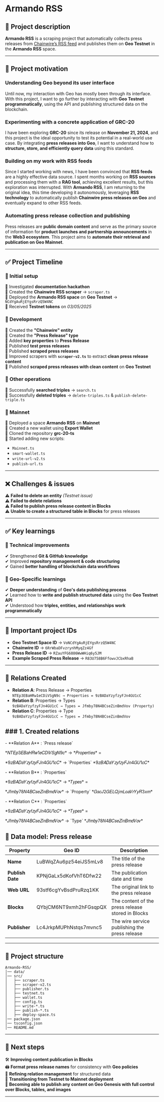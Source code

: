 # Armando RSS

## 📌 Project description

**Armando RSS** is a scraping project that automatically collects press releases from [Chainwire’s RSS feed](https://chainwire.org/feed/) and publishes them on **Geo Testnet** in the **Armando RSS** space.

---

## 🎯 Project motivation

### Understanding Geo beyond its user interface

Until now, my interaction with Geo has mostly been through its interface. With this project, I want to go further by interacting with **Geo Testnet programmatically**, using the API and publishing structured data on the blockchain.

### Experimenting with a concrete application of GRC-20

I have been exploring **GRC-20** since its release on **November 21, 2024**, and this project is the ideal opportunity to test its potential in a real-world use case. By integrating **press releases into Geo**, I want to understand how to **structure, store, and efficiently query data** using this standard.

### Building on my work with RSS feeds

Since I started working with news, I have been convinced that **RSS feeds** are a highly effective data source. I spent months working on **RSS sources** and processing them with a **RAG tool**, achieving excellent results, but this exploration was interrupted. With **Armando RSS**, I am returning to the original idea, this time developing it autonomously, leveraging **RSS technology** to automatically publish **Chainwire press releases on Geo** and eventually expand to other RSS feeds.

### Automating press release collection and publishing

Press releases are **public domain content** and serve as the primary source of information for **product launches and partnership announcements** in the **Web3 ecosystem**. This project aims to **automate their retrieval and publication on Geo Mainnet**.

---

## ✅ Project Timeline

### 📌 Initial setup&#x20;

🔹 Investigated **documentation hackathon**\
🔹 Created the **Chainwire RSS scraper** → `scraper.ts`\
🔹 Deployed the **Armando RSS space** on **Geo Testnet** → `NCdYgAuRjEYgsRrzQ5W4NC`\
🔹 Received **Testnet tokens** on *03/05/2025*

### 📌 Development

🔹 Created the **"Chainwire" entity**\
🔹 Created the **"Press Release" type**\
🔹 Added **key properties** to **Press Release**\
🔹 Published **test press releases**\
🔹 Published **scraped press releases**\
🔹 Improved scrapers with **`scraper-v2.ts`** to extract **clean press release content**\
🔹 Published **scraped press releases with clean content** on **Geo Testnet**

### 📌 Other operations

🔹 Successfully **searched triples** → `search.ts`\
🔹 Successfully **deleted triples** → `delete-triples.ts` & `publish-delete-triple.ts`

### 📌 Mainnet

🔹 Deployed a space **Armando RSS** on **Mainnet**\
🔹 Created a new wallet using **Export Wallet**\
🔹 Cloned the repository **grc-20-ts**\
🔹 Started adding new scripts:

- `Mainnet.ts`
- `smart-wallet.ts`
- `write-url-v2.ts`
- `publish-url.ts`

---

## ❌ Challenges & issues

⚠ **Failed to delete an entity** *(Testnet issue)*\
⚠ **Failed to delete relations**\
⚠ **Failed to publish press release content in Blocks**\
⚠ **Unable to create a structured table in Blocks** for press releases

---

## ✅ Key learnings

### 📌 Technical improvements

✔ Strengthened **Git & GitHub knowledge**\
✔ Improved **repository management & code structuring**\
✔ Gained **better handling of blockchain data workflows**

### 📌 Geo-Specific learnings

✔ **Deeper understanding** of **Geo's data publishing process**\
✔ Learned how to **write and publish structured data** using the **Geo Testnet API**\
✔ Understood how **triples, entities, and relationships work programmatically**

---

## 📌 Important project IDs

- **Geo Testnet Space ID** → `VoNCdYgAuRjEYgsRrzQ5W4NC`
- **Chainwire ID** → `6RrWbaDFvzrynhMyqZz4Gf`
- **Press Release ID** → `RZauYFG6886WwWHiq6y5JM`
- **Example Scraped Press Release** → `R83U758B6FfowvJCbxRhaB`

---

## 📄 Relations Created

- **Relation A**: Press Release → Properties\
  `NTEp3EBaHRw1eCDiVSgN9c → Properties = 9zBADaYzyfzyFJn4GU1cC`
- **Relation B**: Properties → Types\
  `9zBADaYzyfzyFJn4GU1cC → Types = Jfmby78N4BCseZinBmdVov (Property)`
- **Relation C**: Properties → Type\
  `9zBADaYzyfzyFJn4GU1cC → Types = Jfmby78N4BCseZinBmdVov`

## ### 1. Created relations

\- \*\*Relation A\*\* : \`Press release\` &#x20;

&#x20; \*𝑁𝑇𝐸𝑝3𝐸𝐵𝑎𝐻𝑅𝑤1𝑒𝐶𝐷𝑖𝑉𝑆𝑔𝑁9𝑐\* → \*𝑃𝑟𝑜𝑝𝑒𝑟𝑡𝑖𝑒𝑠\* = &#x20;

&#x20; \*9𝑧𝐵𝐴𝐷𝑎𝑌𝑧𝑦𝑓𝑧𝑦𝐹𝐽𝑛4𝐺𝑈1𝑐𝐶\* → \`Properties\` \*9𝑧𝐵𝐴𝐷𝑎𝑌𝑧𝑦𝑓𝑧𝑦𝐹𝐽𝑛4𝐺𝑈1𝑐𝐶\* &#x20;

\- \*\*Relation B\*\* : \`Properties\` &#x20;

&#x20; \*9𝑧𝐵𝐴𝐷𝑎𝑌𝑧𝑦𝑓𝑧𝑦𝐹𝐽𝑛4𝐺𝑈1𝑐𝐶\* → \*𝑇𝑦𝑝𝑒𝑠\* = &#x20;

&#x20; \*𝐽𝑓𝑚𝑏𝑦78𝑁4𝐵𝐶𝑠𝑒𝑍𝑖𝑛𝐵𝑚𝑑𝑉𝑜𝑣\* → \`Property\` \*𝐺𝑠𝑐𝐽2𝐺𝐸𝐿𝑄𝑗𝑚𝐿𝑜𝑎𝑉𝑟𝑌𝑦𝑅3𝑥𝑚\* &#x20;

\- \*\*Relation C\*\* : \`Properties\` &#x20;

&#x20; \*9𝑧𝐵𝐴𝐷𝑎𝑌𝑧𝑦𝑓𝑧𝑦𝐹𝐽𝑛4𝐺𝑈1𝑐𝐶\* → \*𝑇𝑦𝑝𝑒𝑠\* = &#x20;

&#x20; \*𝐽𝑓𝑚𝑏𝑦78𝑁4𝐵𝐶𝑠𝑒𝑍𝑖𝑛𝐵𝑚𝑑𝑉𝑜𝑣\* → \`Type\` \*𝐽𝑓𝑚𝑏𝑦78𝑁4𝐵𝐶𝑠𝑒𝑍𝑖𝑛𝐵𝑚𝑑𝑉𝑜𝑣\*

## 📄 Data model: Press release

| Property         | Geo ID                 | Description                                       |
| ---------------- | ---------------------- | ------------------------------------------------- |
| **Name**         | LuBWqZAu6pz54eiJS5mLv8 | The title of the press release                    |
| **Publish Date** | KPNjGaLx5dKofVhT6Dfw22 | The publication date and time                     |
| **Web URL**      | 93stf6cgYvBsdPruRzq1KK | The original link to the press release            |
| **Blocks**       | QYbjCM6NT9xmh2hFGsqpQX | The content of the press release stored in Blocks |
| **Publisher**    | Lc4JrkpMUPhNstqs7mvnc5 | The wire service publishing the press release     |

---

## 📂 Project structure

```
Armando-RSS/
│── data/
│── src/
│   ├── scraper.ts
│   ├── scraper-v2.ts
│   ├── publisher.ts
│   ├── testnet.ts
│   ├── wallet.ts
│   ├── config.ts
│   ├── write-*.ts
│   ├── publish-*.ts
│   ├── deploy-space.ts
│── package.json
│── tsconfig.json
│── README.md
```

---

## 📌 Next steps

🛠️ **Improving content publication in Blocks**\
🖨️ **Format press release names** for consistency with **Geo policies**\
🔄 **Refining relation management** for structured data\
🚀 **Transitioning from Testnet to Mainnet deployment**\
🔮 **Becoming able to publish any content on Geo Genesis with full control over Blocks, tables, and images**

---
